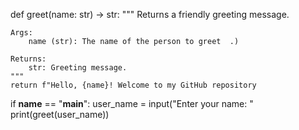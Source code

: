 def greet(name: str) -> str:
    """
    Returns a friendly greeting message.
    
    Args:
        name (str): The name of the person to greet  .)

    Returns:
        str: Greeting message.
    """
    return f"Hello, {name}! Welcome to my GitHub repository

if __name__ == "__main__":
    user_name = input("Enter your name: "
    print(greet(user_name))
